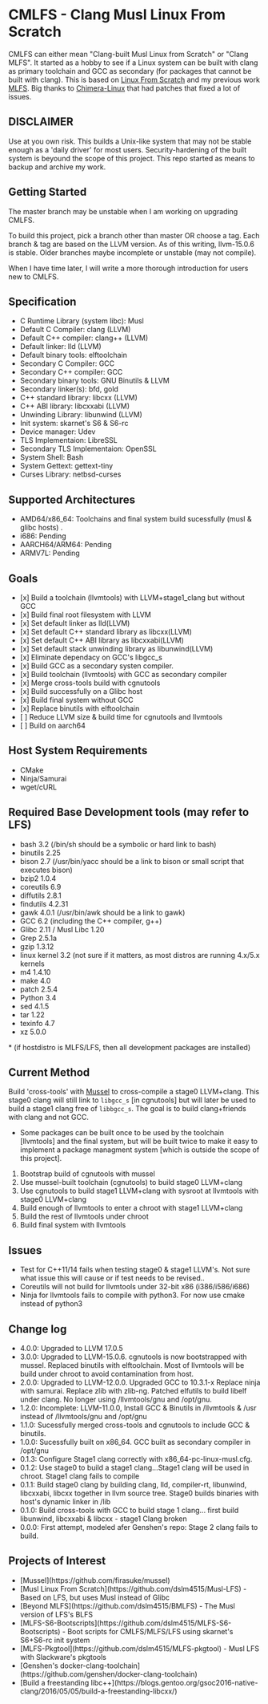 # CMLFS - Clang Musl Linux From Scratch

CMLFS can either mean "Clang-built Musl Linux from Scratch" or "Clang MLFS". It started as a hobby to see if a Linux system can be built with clang as primary toolchain and GCC as secondary (for packages that cannot be built with clang). This is based on [Linux From Scratch](www.linuxfromscratch.org) and my previous work [MLFS](https://github.com/dslm4515/Musl-LFS). Big thanks to [Chimera-Linux](https://chimera-linux.org) that had patches that fixed a lot of issues.

## DISCLAIMER

Use at you own risk. This builds a Unix-like system that may not be stable enough as a 'daily driver' for most users. Security-hardening of the built system is beyound the scope of this project. This repo started as means to backup and archive my work.

## Getting Started

The master branch may be unstable when I am working on upgrading CMLFS. 

To build this project, pick a branch other than master OR choose a tag. Each branch & tag are based on the LLVM version.
As of this writing, llvm-15.0.6 is stable. Older branches maybe incomplete or unstable (may not compile).

When I have time later, I will write a more thorough introduction for users new to CMLFS.

## Specification
<ul>
<li>C Runtime Library (system libc): Musl </li>
<li>Default C Compiler: clang (LLVM)</li>
<li>Default C++ compiler: clang++ (LLVM)</li>
<li>Default linker: lld (LLVM)</li>
<li>Default binary tools: elftoolchain</li>
<li>Secondary C Compiler: GCC</li>
<li>Secondary C++ compiler: GCC</li>
<li>Secondary binary tools: GNU Binutils & LLVM</li>
<li>Secondary linker(s): bfd, gold</li>
<li>C++ standard library: libcxx (LLVM)</li>
<li>C++ ABI library: libcxxabi (LLVM)</li>
<li>Unwinding Library: libunwind (LLVM)</li>
<li>Init system: skarnet's S6 & S6-rc</li>
<li>Device manager: Udev </li>
<li>TLS Implementaion: LibreSSL</li>
<li>Secondary TLS Implementaion: OpenSSL</li>
<li>System Shell: Bash </li>
<li>System Gettext: gettext-tiny</li>
<li>Curses Library: netbsd-curses </li>
</ul>

## Supported Architectures

<ul>
<li>AMD64/x86_64: Toolchains and final system build sucessfully (musl & glibc hosts) .</li>
<li>i686: Pending</li>
<li>AARCH64/ARM64: Pending</li>
<li>ARMV7L: Pending</li>
</ul>

## Goals

<ul>
<li> [x] Build a toolchain (llvmtools) with LLVM+stage1_clang but without GCC</li>
<li> [x] Build final root filesystem with LLVM</li>
<li> [x] Set default linker as lld(LLVM)</li>
<li> [x] Set default C++ standard library as libcxx(LLVM)</li>
<li> [x] Set default C++ ABI library as libcxxabi(LLVM)</li>
<li> [x] Set default stack unwinding library as libunwind(LLVM)</li>
<li> [x] Eliminate dependacy on GCC's libgcc_s</li>
<li> [x] Build GCC as a secondary systen compiler. </li>
<li> [x] Build toolchain (llvmtools) with GCC as secondary compiler</li>
<li> [x] Merge cross-tools build with cgnutools </li>
<li> [x] Build successfully on a Glibc host </li>
<li> [x] Build final system without GCC </li>
<li> [x] Replace binutils with elftoolchain </li>
<li> [ ] Reduce LLVM size & build time for cgnutools and llvmtools </li>
<li> [ ] Build on aarch64</li>
</ul>

## Host System Requirements

<ul>
 <li>CMake</li>
 <li>Ninja/Samurai</li>
 <li>wget/cURL</li>
</ul>

## Required Base Development tools (may refer to LFS)
<ul>
 <li>bash 3.2 (/bin/sh should be a symbolic or hard link to bash) </li>
 <li>binutils 2.25 </li>
 <li>bison 2.7 (/usr/bin/yacc should be a link to bison or small script that executes bison) </li>
 <li>bzip2 1.0.4 </li>
 <li>coreutils 6.9 </li>
 <li>diffutils 2.8.1 </li>
 <li>findutils 4.2.31 </li>
 <li>gawk 4.0.1 (/usr/bin/awk should be a link to gawk) </li>
 <li>GCC 6.2 (including the C++ compiler, g++) </li>
 <li>Glibc 2.11 / Musl Libc 1.20 </li>
 <li>Grep 2.5.1a </li>
 <li>gzip 1.3.12 </li>
 <li>linux kernel 3.2 (not sure if it matters, as most distros are running 4.x/5.x kernels</li>
 <li>m4 1.4.10</li>
 <li>make 4.0 </li>
 <li>patch 2.5.4 </li>
 <li>Python 3.4 </li>
 <li>sed 4.1.5 </li>
 <li>tar 1.22 </li>
 <li>texinfo 4.7 </li>
  <li>xz 5.0.0 </li>
</ul>
 * (if hostdistro is MLFS/LFS, then all development packages are installed)

## Current Method

Build 'cross-tools' with [Mussel](https://github.com/firasuke/mussel) to cross-compile a stage0 LLVM+clang. This stage0 clang will still link to `libgcc_s` [in cgnutools] but will later be used to build a stage1 clang free of `libbgcc_s`. The goal is to build clang+friends with clang and not GCC.

* Some packages can be built once to be used by the toolchain [llvmtools] and the final system, but will be built twice to make it easy to implement a package managment system [which is outside the scope of this project]. 

<ol>
<li>Bootstrap build of cgnutools with mussel</li>
<li>Use mussel-built toolchain (cgnutools) to build stage0 LLVM+clang</li>
<li>Use cgnutools to build stage1 LLVM+clang with sysroot at llvmtools with stage0 LLVM+clang</li>
<li>Build enough of llvmtools to enter a chroot with stage1 LLVM+clang</li>
<li>Build the rest of llvmtools under chroot </li>
<li>Build final system with llvmtools </li>
</ol>

## Issues
<ul>
<li>Test for C++11/14 fails when testing stage0 & stage1 LLVM's. Not sure what issue this will cause or if test needs to be revised..</li>
<li>Coreutils will not build for llvmtools under 32-bit x86 (i386/i586/i686)</li>
<li>Ninja for llvmtools fails to compile with python3. For now use cmake instead of python3</li> 
</ul>

## Change log

<ul>
<li>4.0.0: Upgraded to LLVM 17.0.5 </li>
<li>3.0.0: Upgraded to LLVM-15.0.6. cgnutools is now bootstrapped with mussel. Replaced binutils with elftoolchain. Most of llvmtools will be build under chroot to avoid contamination from host. </li>
<li>2.0.0: Upgraded to LLVM-12.0.0. Upgraded GCC to 10.3.1-x Replace ninja with samurai. Replace zlib with zlib-ng. Patched elfutils to build libelf under clang. No longer using /llvmtools/gnu and /opt/gnu.</li>
<li>1.2.0: Incomplete: LLVM-11.0.0, Install GCC & Binutils in /llvmtools & /usr instead of /llvmtools/gnu and /opt/gnu </li>
<li>1.1.0: Sucessfully merged cross-tools and cgnutools to include GCC & binutils.</li>
<li>1.0.0: Sucessfully built on x86_64. GCC built as secondary compiler in /opt/gnu </li>
<li>0.1.3: Configure Stage1 clang correctly with x86_64-pc-linux-musl.cfg.</li>
<li>0.1.2: Use stage0 to build a stage1 clang...Stage1 clang will be used in chroot. Stage1 clang fails to compile</li>
<li>0.1.1: Build stage0 clang by building clang, lld, compiler-rt, libunwind, libcxxabi, libcxx together in llvm source tree. Stage0 builds binaries with host's dynamic linker in /lib</li>
<li>0.1.0: Build cross-tools with GCC to build stage 1 clang... first build libunwind, libcxxabi & libcxx - stage1 Clang broken</li>
<li>0.0.0: First attempt, modeled afer Genshen's repo: Stage 2 clang fails to build.</li>
</ul>

## Projects of Interest
<ul>
<li> [Mussel](https://github.com/firasuke/mussel)</li>
<li> [Musl Linux From Scratch](https://github.com/dslm4515/Musl-LFS) - Based on LFS, but uses Musl instead of Glibc </li>
<li> [Beyond MLFS](https://github.com/dslm4515/BMLFS) - The Musl version of LFS's BLFS </li>
<li> [MLFS-S6-Bootscripts](https://github.com/dslm4515/MLFS-S6-Bootscripts) - Boot scripts for CMLFS/MLFS/LFS using skarnet's S6+S6-rc init system </li>
<li> [MLFS-Pkgtool](https://github.com/dslm4515/MLFS-pkgtool) - Musl LFS with Slackware's pkgtools </li>
<li> [Genshen's docker-clang-toolchain](https://github.com/genshen/docker-clang-toolchain)</li>
<li> [Build a freestanding libc++](https://blogs.gentoo.org/gsoc2016-native-clang/2016/05/05/build-a-freestanding-libcxx/) </li>
</ul>
